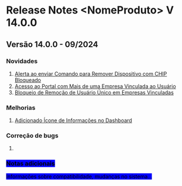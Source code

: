 # Release Notes \<NomeProduto> V 14.0.0

## **Versão 14.0.0 - 09/2024**

### Novidades <a href="#novidades-da-versao" id="novidades-da-versao"></a>

1. [Alerta ao enviar Comando para Remover Dispositivo com CHIP Bloqueado](alerta-ao-enviar-comando-para-remover-dispositivo-com-chip-bloqueado.md)
2. [Acesso ao Portal com Mais de uma Empresa Vinculada ao Usuário](acesso-ao-portal-com-mais-de-uma-empresa-vinculada-ao-usuario.md)
3. [Bloqueio de Remoção de Usuário Único em Empresas Vinculadas](bloqueio-de-remocao-de-usuario-unico-em-empresas-vinculadas.md)

### Melhorias

1. [Adicionado Ícone de Informações no Dashboard](adicionado-icone-de-informacoes-no-dashboard.md)

### Correção de bugs

1.

### <mark style="background-color:blue;">Notas adicionais</mark>

<mark style="background-color:blue;">Informações sobre compatibilidade, mudanças no sistema...</mark>
